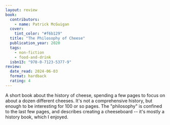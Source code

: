```yaml
---
layout: review
book:
  contributors:
    - name: Patrick McGuigan
  cover:
    tint_color: "#f6b129"
  title: "The Philosophy of Cheese"
  publication_year: 2020
  tags:
    - non-fiction
    - food-and-drink
  isbn13: "978-0-7123-5377-9"
review:
  date_read: 2024-06-03
  format: hardback
  rating: 4
---
```

A short book about the history of cheese, spending a few pages to focus on about a dozen different cheeses.
It's not a comprehensive history, but enough to be interesting for 100 or so pages.
The "philosophy" is confined to the last few pages, and describes creating a cheeseboard -- it's mostly a history book, which I enjoyed. 